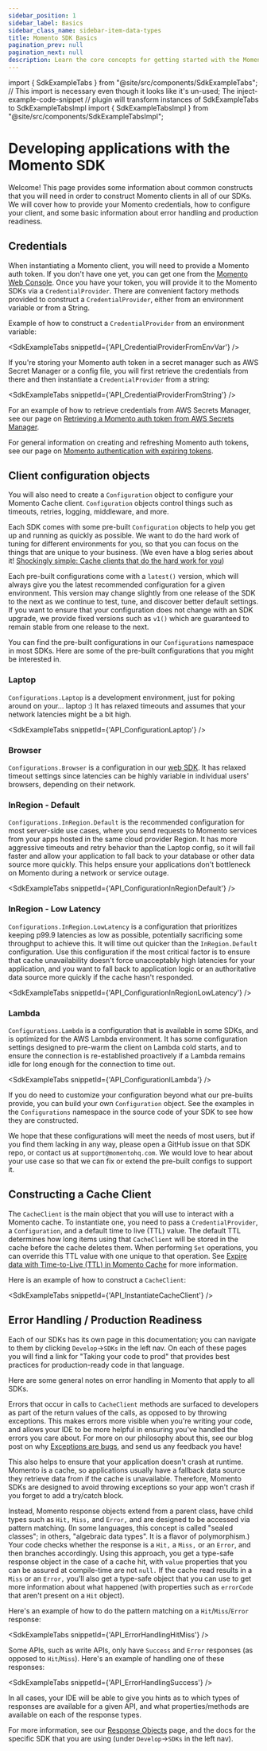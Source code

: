 ```yaml
---
sidebar_position: 1
sidebar_label: Basics
sidebar_class_name: sidebar-item-data-types
title: Momento SDK Basics
pagination_prev: null
pagination_next: null
description: Learn the core concepts for getting started with the Momento SDKs.
---
```


import { SdkExampleTabs } from "@site/src/components/SdkExampleTabs";
// This import is necessary even though it looks like it's un-used; The inject-example-code-snippet
// plugin will transform instances of SdkExampleTabs to SdkExampleTabsImpl
import { SdkExampleTabsImpl } from "@site/src/components/SdkExampleTabsImpl";

# Developing applications with the Momento SDK

Welcome! This page provides some information about common constructs that you will need in order to construct Momento clients in all of our SDKs. We will cover how to provide your Momento credentials, how to configure your client, and some basic information about error handling and production readiness.

## Credentials

When instantiating a Momento client, you will need to provide a Momento auth token.  If you don't have one yet, you can get one from the [Momento Web Console](https://console.gomomento.com/).  Once you have your token, you will provide it to the Momento SDKs via a `CredentialProvider`.  There are convenient factory methods provided to construct a `CredentialProvider`, either from an environment variable or from a String.

Example of how to construct a `CredentialProvider` from an environment variable:

<SdkExampleTabs snippetId={'API_CredentialProviderFromEnvVar'} />

If you're storing your Momento auth token in a secret manager such as AWS Secret Manager or a config file, you will first retrieve the credentials from there and then instantiate a `CredentialProvider` from a string:

<SdkExampleTabs snippetId={'API_CredentialProviderFromString'} />

For an example of how to retrieve credentials from AWS Secrets Manager, see our page on [Retrieving a Momento auth token from AWS Secrets Manager](/develop/integrations/aws-secrets-manager).

For general information on creating and refreshing Momento auth tokens, see our page on [Momento authentication with expiring tokens](/develop/guides/working-with-momento-auth-tokens).

## Client configuration objects

You will also need to create a `Configuration` object to configure your Momento Cache client. `Configuration` objects control things such as timeouts, retries, logging, middleware, and more.

Each SDK comes with some pre-built `Configuration` objects to help you get up and running as quickly as possible. We want to do the hard work of
tuning for different environments for you, so that you can focus on the things that are unique to your business. (We even have a blog series about it! [Shockingly simple: Cache clients that do the hard work for you](https://www.gomomento.com/blog/shockingly-simple-cache-clients-that-do-the-hard-work-for-you))

Each pre-built configurations come with a `latest()` version, which will always give you the latest recommended configuration for a given environment. This version may change slightly from one release of the SDK to the next as we continue to test, tune, and discover better default settings. If you want to ensure that your configuration does not change with an SDK upgrade, we provide fixed versions such as `v1()` which are guaranteed to remain stable from one release to the next. 

You can find the pre-built configurations in our `Configurations` namespace in most SDKs. Here are some of the pre-built configurations that
you might be interested in.

### Laptop

`Configurations.Laptop` is a development environment, just for poking around on your... laptop :) It has relaxed timeouts and assumes that your network latencies might be a bit high.

<SdkExampleTabs snippetId={'API_ConfigurationLaptop'} />

### Browser

`Configurations.Browser` is a configuration in our [web SDK](/develop/sdks/web). It has relaxed timeout settings since latencies can be highly variable in individual users' browsers, depending on their network.

### InRegion - Default

`Configurations.InRegion.Default` is the recommended configuration for most server-side use cases, where you send requests to Momento services from your apps hosted in the same cloud provider Region. It has more aggressive timeouts and retry behavior than the Laptop config, so it will fail faster and allow your application to fall back to your database or other data source more quickly. This helps ensure your applications don't bottleneck on Momento during a network or service outage.

<SdkExampleTabs snippetId={'API_ConfigurationInRegionDefault'} />

### InRegion - Low Latency

`Configurations.InRegion.LowLatency` is a configuration that prioritizes keeping p99.9 latencies as low as possible, potentially sacrificing some throughput to achieve this. It will time out quicker than the `InRegion.Default` configuration. Use this configuration if the most critical factor is to ensure that cache unavailability doesn't force unacceptably high latencies for your application, and you want to fall back to application logic or an authoritative data source more quickly if the cache hasn't responded.

<SdkExampleTabs snippetId={'API_ConfigurationInRegionLowLatency'} />

### Lambda

`Configurations.Lambda` is a configuration that is available in some SDKs, and is optimized for the AWS Lambda environment. It has some configuration settings designed to pre-warm the client on Lambda cold starts, and to ensure the connection is re-established proactively if a Lambda remains idle for long enough for the connection to time out.

<SdkExampleTabs snippetId={'API_ConfigurationILambda'} />

If you do need to customize your configuration beyond what our pre-builts provide, you can build your own `Configuration`
object.  See the examples in the `Configurations` namespace in the source code of your SDK to see how they are constructed.

We hope that these configurations will meet the needs of most users, but if you find them lacking in any way, please
open a GitHub issue on that SDK repo, or contact us at `support@momentohq.com`. We would love to hear about your use case so that we
can fix or extend the pre-built configs to support it.

## Constructing a Cache Client

The `CacheClient` is the main object that you will use to interact with a Momento cache. To instantiate one, you need to pass a `CredentialProvider`, a `Configuration`, and a default time to live (TTL) value. The default TTL determines how long items using that `CacheClient` will be stored in the cache before the cache deletes them. When performing `Set` operations, you can override this TTL value with one unique to that operation. See [Expire data with Time-to-Live (TTL) in Momento Cache](/learn/how-it-works/expire-data-with-ttl) for more information.

Here is an example of how to construct a `CacheClient`:

<SdkExampleTabs snippetId={'API_InstantiateCacheClient'} />

## Error Handling / Production Readiness

Each of our SDKs has its own page in this documentation; you can navigate to them by clicking `Develop`->`SDKs` in the left nav.  On each of these pages you will find a link for "Taking your code to prod" that provides best practices for production-ready code in that language.

Here are some general notes on error handling in Momento that apply to all SDKs.

Errors that occur in calls to `CacheClient` methods are surfaced to developers as part of the return values of the calls, as opposed to by throwing exceptions. This makes errors more visible when you're writing your code, and allows your IDE to be more helpful in ensuring you've handled the errors you care about. For more on our philosophy about this, see our blog post on why [Exceptions are bugs](https://www.gomomento.com/blog/exceptions-are-bugs), and send us any feedback you have!

This also helps to ensure that your application doesn't crash at runtime. Momento is a cache, so applications usually have a fallback data source they retrieve data from if the cache is unavailable. Therefore, Momento SDKs are designed to avoid throwing exceptions so your app won't crash if you forget to add a try/catch block. 

Instead, Momento response objects extend from a parent class, have child types such as `Hit,` `Miss,` and `Error,` and are designed to be accessed via pattern matching. (In some languages, this concept is called "sealed classes"; in others, "algebraic data types". It is a flavor of polymorphism.) Your code checks whether the response is a `Hit,` a `Miss,` or an `Error`, and then branches accordingly. Using this approach, you get a type-safe response object in the case of a cache hit, with `value` properties that you can be assured at compile-time are not `null.` If the cache read results in a `Miss` or an `Error,` you'll also get a type-safe object that you can use to get more information about what happened (with properties such as `errorCode` that aren't present on a `Hit` object).

Here's an example of how to do the pattern matching on a `Hit`/`Miss`/`Error` response:

<SdkExampleTabs snippetId={'API_ErrorHandlingHitMiss'} />

Some APIs, such as write APIs, only have `Success` and `Error` responses (as opposed to `Hit`/`Miss`). Here's an example of handling one of these responses:

<SdkExampleTabs snippetId={'API_ErrorHandlingSuccess'} />

In all cases, your IDE will be able to give you hints as to which types of responses are available for a given API, and what properties/methods are available on each of the response types.

For more information, see our [Response Objects](/develop/api-reference/response-objects) page, and the docs for the specific SDK that you are using (under `Develop`->`SDKs` in the left nav).




